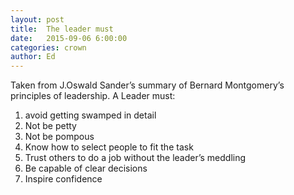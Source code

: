 ```yaml
---
layout: post
title:  The leader must
date:   2015-09-06 6:00:00
categories: crown
author: Ed
---
```


Taken from J.Oswald Sander’s summary of Bernard Montgomery’s principles of leadership. A Leader must:

1. avoid getting swamped in detail
2. Not be petty
3. Not be pompous
4. Know how to select people to fit the task
5. Trust others to do a job without the leader’s meddling
6. Be capable of clear decisions
7. Inspire confidence
